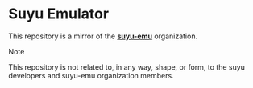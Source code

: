 # Suyu Emulator

This repository is a mirror of the [**suyu-emu**](https://gitlab.com/suyu-emu) organization.

> [!NOTE]
> This repository is not related to, in any way, shape, or form, to the suyu developers and suyu-emu organization members.
